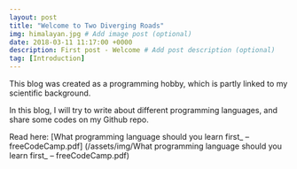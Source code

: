 ```yaml
---
layout: post
title: "Welcome to Two Diverging Roads"
img: himalayan.jpg # Add image post (optional)
date: 2018-03-11 11:17:00 +0000
description: First post - Welcome # Add post description (optional)
tag: [Introduction]
---
```

This blog was created as a programming hobby, which is partly linked to my scientific background.

In this blog, I will try to write about different programming languages, and share some codes on my Github repo.

Read here: [What programming language should you learn first_ – freeCodeCamp.pdf] (/assets/img/What programming language should you learn first_ – freeCodeCamp.pdf)
